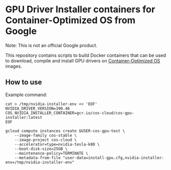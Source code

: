 # GPU Driver Installer containers for Container-Optimized OS from Google

Note: This is not an official Google product.

This repository contains scripts to build Docker containers that can be used to
download, compile and install GPU drivers on
[Container-Optimized OS](https://cloud.google.com/container-optimized-os/) images.

## How to use

Example command:
``` shell
cat > /tmp/nvidia-installer-env << 'EOF'
NVIDIA_DRIVER_VERSION=390.46
COS_NVIDIA_INSTALLER_CONTAINER=gcr.io/cos-cloud/cos-gpu-installer:latest
EOF

gcloud compute instances create $USER-cos-gpu-test \
    --image-family cos-stable \
    --image-project cos-cloud \
    --accelerator=type=nvidia-tesla-k80 \
    --boot-disk-size=25GB \
    --maintenance-policy=TERMINATE \
    --metadata-from-file "user-data=install-gpu.cfg,nvidia-installer-env=/tmp/nvidia-installer-env"
```
